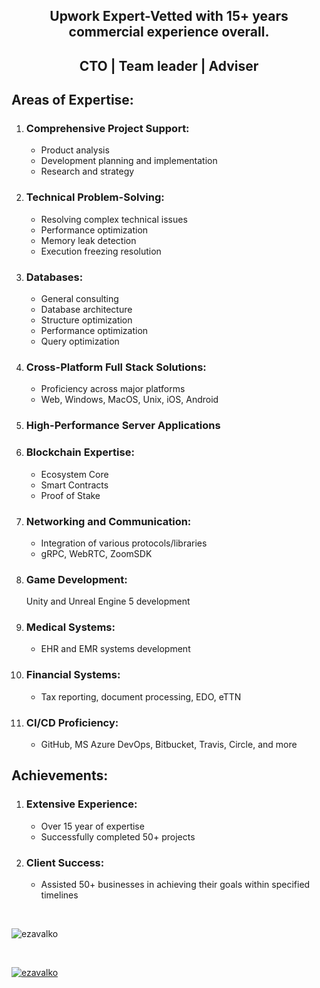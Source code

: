 <h2 align="center">Upwork Expert-Vetted with 15+ years commercial experience overall.</h3>

<h2 align="center">CTO | Team leader | Adviser</h3>

<h2>Areas of Expertise:</h2>
    <ol>
        <li>
            <h3>Comprehensive Project Support:</h3>
            <ul>
                <li>Product analysis</li>
                <li>Development planning and implementation</li>
                <li>Research and strategy</li>
            </ul>
        </li>
        <li>
            <h3>Technical Problem-Solving:</h3>
            <ul>
                <li>Resolving complex technical issues</li>
                <li>Performance optimization</li>
                <li>Memory leak detection</li>
                <li>Execution freezing resolution</li>
            </ul>
        </li>
        <li>
            <h3>Databases:</h3>
            <ul>
                <li>General consulting</li>
                <li>Database architecture</li>
                <li>Structure optimization</li>
                <li>Performance optimization</li>
                <li>Query optimization</li>
            </ul>
        </li>
        <li>
            <h3>Cross-Platform Full Stack Solutions:</h3>
            <ul>
                <li>Proficiency across major platforms</li>
                <li>Web, Windows, MacOS, Unix, iOS, Android</li>
            </ul>
        </li>
        <li><h3>High-Performance Server Applications</h3></li>
        <li>
            <h3>Blockchain Expertise:</h3>
            <ul>
                <li>Ecosystem Core</li>
                <li>Smart Contracts</li>
                <li>Proof of Stake</li>
            </ul>
        </li>
        <li>
            <h3>Networking and Communication:</h3>
            <ul>
                <li>Integration of various protocols/libraries</li>
                <li>gRPC, WebRTC, ZoomSDK</li>
            </ul>
        </li>
        <li><h3>Game Development:</h3>Unity and Unreal Engine 5 development</li>
        <li>
            <h3>Medical Systems:</h3>
            <ul>
                <li>EHR and EMR systems development</li>
            </ul>
        </li>
       <li>
            <h3>Financial Systems:</h3>
            <ul>
                <li>Tax reporting, document processing, EDO, eTTN</li>
            </ul>
        </li>
        <li>
            <h3>CI/CD Proficiency:</h3>
            <ul>
                <li>GitHub, MS Azure DevOps, Bitbucket, Travis, Circle, and more</li>
            </ul>
        </li>
    </ol>
    
<h2>Achievements:</h2>
    <ol>
        <li>
            <h3>Extensive Experience:</h3>
            <ul>
                <li>Over 15 year of expertise</li>
                <li>Successfully completed 50+ projects</li>
            </ul>
        </li>
        <li>
            <h3>Client Success:</h3>
            <ul>
                <li>Assisted 50+ businesses in achieving their goals within specified timelines</li>
            </ul>
        </li>
    </ol>

</br>

<p><img align="center" src="https://github-readme-streak-stats.herokuapp.com/?user=ezavalko&" alt="ezavalko" /></p>

</br>

<p align="left"> <a href="https://github.com/ryo-ma/github-profile-trophy"><img src="https://github-profile-trophy.vercel.app/?username=ezavalko" alt="ezavalko" /></a> </p>


